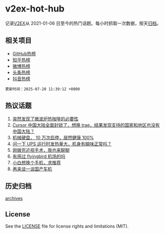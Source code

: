 # v2ex-hot-hub

 记录[V2EX](https://www.v2ex.com/)从 2021-01-06 日至今的热门话题。每小时抓取一次数据，按天[归档](archives)。
 
 ## 相关项目

- [GitHub热榜](https://github.com/lonnyzhang423/github-hot-hub)
- [知乎热榜](https://github.com/lonnyzhang423/zhihu-hot-hub)
- [微博热榜](https://github.com/lonnyzhang423/weibo-hot-hub)
- [头条热榜](https://github.com/lonnyzhang423/toutiao-hot-hub)
- [抖音热榜](https://github.com/lonnyzhang423/douyin-hot-hub)


 `更新时间：2025-07-20 11:39:12 +0800`

## 热议话题

1. [突然发现了微波炉热咖啡的必要性](https://www.v2ex.com/t/1146290)
1. [Cursor 中国大陆全面封锁了，想换 trae，结果发现支持的国家和地区也没有中国大陆？](https://www.v2ex.com/t/1146314)
1. [机械硬盘， 10 万次启停，居然健康 100%](https://www.v2ex.com/t/1146334)
1. [问一下 UPS 运行时发热量大，机身有糊味正常吗？](https://www.v2ex.com/t/1146289)
1. [刚做完近视手术，我也来聊聊](https://www.v2ex.com/t/1146377)
1. [有用过 flyingbird 机场的吗](https://www.v2ex.com/t/1146283)
1. [小白想换个手机，求推荐](https://www.v2ex.com/t/1146372)
1. [再来谈一谈国产车机](https://www.v2ex.com/t/1146297)

## 历史归档

[archives](archives)

## License

See the [LICENSE](LICENSE) file for license rights and limitations (MIT).
